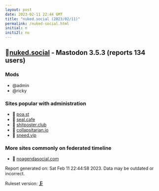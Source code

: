 ```yaml
---
layout: post
date: 2023-02-11 22:44 GMT
title: "nuked.social (2023/02/11)"
permalink: /nuked-social.html
initial: n
initi2l: nu
---
```


## 🐘[nuked.social](https://nuked.social) - Mastodon 3.5.3 (reports 134 users)

### Mods
 * @admin
 * @ricky

### Sites popular with administration

* 🧸 [poa.st](/poa-st.html)
* 🐘 [seal.cafe](/seal-cafe.html)
* 🧸 [shitposter.club](/shitposter-club.html)
* 🧸 [collapsitarian.io](/collapsitarian-io.html)
* 🐘 [sneed.vip](/sneed-vip.html)

### More sites commonly on federated timeline

* 💉 [noagendasocial.com](/noagendasocial-com.html)

Report generated on: Sat Feb 11 22:44:58 2023. Data may be outdated or incorrect.

Ruleset version: [🗜](/version-clamp)
